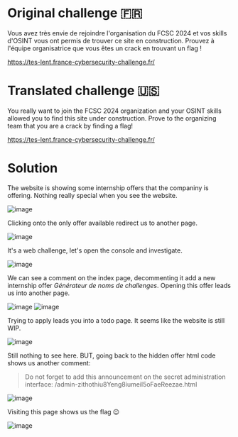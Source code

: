 # Original challenge 🇫🇷

Vous avez très envie de rejoindre l'organisation du FCSC 2024 et vos skills d'OSINT vous ont permis de trouver ce site en construction. Prouvez à l'équipe organisatrice que vous êtes un crack en trouvant un flag !

https://tes-lent.france-cybersecurity-challenge.fr/

# Translated challenge 🇺🇸

You really want to join the FCSC 2024 organization and your OSINT skills allowed you to find this site under construction. Prove to the organizing team that you are a crack by finding a flag!

https://tes-lent.france-cybersecurity-challenge.fr/

# Solution

The website is showing some internship offers that the companiny is offering. Nothing really special when you see the website.

![image](https://github.com/Alabouchsalaheddine/FCSC2023_WRITEUPS/assets/13770404/19609597-6052-4c44-8059-d74f9ffad56d)

Clicking onto the only offer available redirect us to another page.

![image](https://github.com/Alabouchsalaheddine/FCSC2023_WRITEUPS/assets/13770404/14a4921f-eb44-4e16-9fe6-8c353f039e2a)

It's a web challenge, let's open the console and investigate.

![image](https://github.com/Alabouchsalaheddine/FCSC2023_WRITEUPS/assets/13770404/576ac581-c633-4393-a036-b2cb73cfde24)

We can see a comment on the index page, decommenting it add a new internship offer _Générateur de noms de challenges_. Opening this offer leads us into another page.

![image](https://github.com/Alabouchsalaheddine/FCSC2023_WRITEUPS/assets/13770404/b6e23b00-f80e-4c66-aa8b-44fff6de5b51)
![image](https://github.com/Alabouchsalaheddine/FCSC2023_WRITEUPS/assets/13770404/ef54d5cc-c369-4433-b70a-c7693524112b)

Trying to apply leads you into a todo page. It seems like the website is still WIP. 

![image](https://github.com/Alabouchsalaheddine/FCSC2023_WRITEUPS/assets/13770404/f5f3e933-fa83-4975-aa7b-7d82298edff7)

Still nothing to see here. BUT, going back to the hidden offer html code shows us another comment:

> Do not forget to add this announcement on the secret administration interface: /admin-zithothiu8Yeng8iumeil5oFaeReezae.html

![image](https://github.com/Alabouchsalaheddine/FCSC2023_WRITEUPS/assets/13770404/1d66aba7-3883-4bd1-939f-5fd3b388e02a)

Visiting this page shows us the flag :wink:

![image](https://github.com/Alabouchsalaheddine/FCSC2023_WRITEUPS/assets/13770404/60848f28-1c32-4f31-8286-d89134245104)


